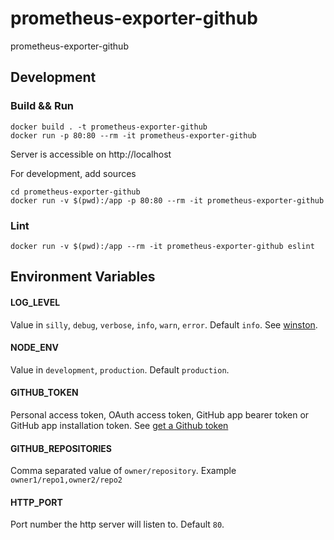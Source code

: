 # prometheus-exporter-github
prometheus-exporter-github

## Development
### Build && Run
```
docker build . -t prometheus-exporter-github
docker run -p 80:80 --rm -it prometheus-exporter-github
```
Server is accessible on http://localhost

For development, add sources
```
cd prometheus-exporter-github
docker run -v $(pwd):/app -p 80:80 --rm -it prometheus-exporter-github
```

### Lint
```
docker run -v $(pwd):/app --rm -it prometheus-exporter-github eslint
```

## Environment Variables
#### LOG_LEVEL
Value in `silly`, `debug`, `verbose`, `info`, `warn`, `error`.
Default `info`.
See [winston](https://www.npmjs.com/package/winston).
#### NODE_ENV
Value in `development`, `production`.
Default `production`.
#### GITHUB_TOKEN
Personal access token, OAuth access token, GitHub app bearer token or GitHub app installation token.
See [get a Github token](https://github.com/settings/developers)
#### GITHUB_REPOSITORIES
Comma separated value of `owner/repository`.
Example `owner1/repo1,owner2/repo2`
#### HTTP_PORT
Port number the http server will listen to.
Default `80`.
